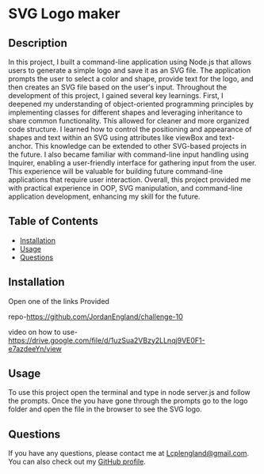 # SVG Logo maker


## Description
In this project, I built a command-line application using Node.js that allows users to generate a simple logo and save it as an SVG file. The application prompts the user to select a color and shape, provide text for the logo, and then creates an SVG file based on the user's input. Throughout the development of this project, I gained several key learnings. First, I deepened my understanding of object-oriented programming principles by implementing classes for different shapes and leveraging inheritance to share common functionality. This allowed for cleaner and more organized code structure. I learned how to control the positioning and appearance of shapes and text within an SVG using attributes like viewBox and text-anchor. This knowledge can be extended to other SVG-based projects in the future. I also became familiar with command-line input handling using Inquirer, enabling a user-friendly interface for gathering input from the user. This experience will be valuable for building future command-line applications that require user interaction. Overall, this project provided me with practical experience in OOP, SVG manipulation, and command-line application development, enhancing my skill for the future.


## Table of Contents

- [Installation](#installation)
- [Usage](#usage)
- [Questions](#questions)

## Installation

Open one of the links Provided

repo-https://github.com/JordanEngland/challenge-10

video on how to use-https://drive.google.com/file/d/1uzSua2VBzy2LLnqj9VE0F1-e7azdeeYn/view

## Usage

To use this project open the terminal and type in node server.js and follow the prompts. Once the you have gone through the prompts go to the logo folder and open the file in the browser to see the SVG logo.


## Questions

If you have any questions, please contact me at Lcplengland@gmail.com. You can also check out my [GitHub profile](https://github.com/JordanEngland).
